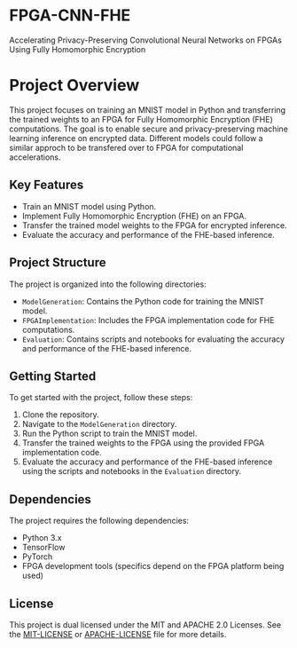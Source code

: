 # FPGA-CNN-FHE
Accelerating Privacy-Preserving Convolutional Neural Networks on FPGAs Using Fully Homomorphic Encryption

# Project Overview

This project focuses on training an MNIST model in Python and transferring the trained weights to an FPGA for Fully Homomorphic Encryption (FHE) computations. The goal is to enable secure and privacy-preserving machine learning inference on encrypted data. Different models could follow a similar approch to be transfered over to FPGA for computational accelerations.

## Key Features

- Train an MNIST model using Python.
- Implement Fully Homomorphic Encryption (FHE) on an FPGA.
- Transfer the trained model weights to the FPGA for encrypted inference.
- Evaluate the accuracy and performance of the FHE-based inference.

## Project Structure

The project is organized into the following directories:

- `ModelGeneration`: Contains the Python code for training the MNIST model.
- `FPGAImplementation`: Includes the FPGA implementation code for FHE computations.
- `Evaluation`: Contains scripts and notebooks for evaluating the accuracy and performance of the FHE-based inference.

## Getting Started

To get started with the project, follow these steps:

1. Clone the repository.
2. Navigate to the `ModelGeneration` directory.
3. Run the Python script to train the MNIST model.
4. Transfer the trained weights to the FPGA using the provided FPGA implementation code.
5. Evaluate the accuracy and performance of the FHE-based inference using the scripts and notebooks in the `Evaluation` directory.

## Dependencies

The project requires the following dependencies:

- Python 3.x
- TensorFlow
- PyTorch
- FPGA development tools (specifics depend on the FPGA platform being used)

## License

This project is dual licensed under the MIT and APACHE 2.0 Licenses. See the [MIT-LICENSE](./MIT-LICENSE) or [APACHE-LICENSE](./APACHE-LICENSE) file for more details.
